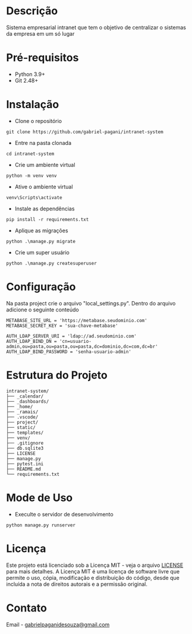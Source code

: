# Descrição
Sistema empresarial intranet que tem o objetivo de centralizar o sistemas da empresa em um só lugar

# Pré-requisitos
- Python 3.9+
- Git 2.48+

# Instalação
- Clone o repositório
```
git clone https://github.com/gabriel-pagani/intranet-system
```
- Entre na pasta clonada
```
cd intranet-system
```
- Crie um ambiente virtual
```
python -m venv venv
```
- Ative o ambiente virtual
```
venv\Scripts\activate
```
- Instale as dependências
```
pip install -r requirements.txt
```
- Aplique as migrações
```
python .\manage.py migrate
```
- Crie um super usuário
```
python .\manage.py createsuperuser
```

# Configuração
Na pasta project crie o arquivo "local_settings.py". Dentro do arquivo adicione o seguinte conteúdo
```
METABASE_SITE_URL = 'https://metabase.seudominio.com'
METABASE_SECRET_KEY = 'sua-chave-metabase'

AUTH_LDAP_SERVER_URI = 'ldap://ad.seudominio.com'
AUTH_LDAP_BIND_DN = 'cn=usuario-admin,ou=pasta,ou=pasta,ou=pasta,dc=dominio,dc=com,dc=br'
AUTH_LDAP_BIND_PASSWORD = 'senha-usuario-admin'
```

# Estrutura do Projeto
```
intranet-system/
├── _calendar/
├── _dashboards/
├── _home/
├── _ramais/
├── .vscode/
├── project/
├── static/
├── templates/
├── venv/
├── .gitignore
├── db.sqlite3
├── LICENSE
├── manage.py
├── pytest.ini
├── README.md
└── requirements.txt
```

# Mode de Uso
- Execulte o servidor de desenvolvimento
```
python manage.py runserver
```

# Licença 
Este projeto está licenciado sob a Licença MIT - veja o arquivo [LICENSE](https://github.com/gabriel-pagani/intranet-system/blob/main/LICENSE) para mais detalhes. A Licença MIT é uma licença de software livre que permite o uso, cópia, modificação e distribuição do código, desde que incluída a nota de direitos autorais e a permissão original.

# Contato 
Email - gabrielpaganidesouza@gmail.com
